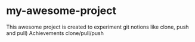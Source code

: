 # my-awesome-project

This awesome project is created to experiment git notions like clone, push and pull)
Achievements clone/pull/push
